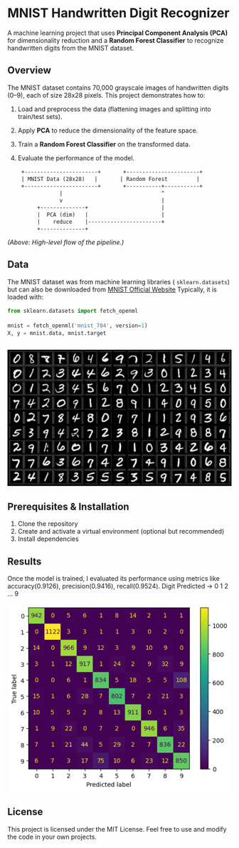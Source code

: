 # MNIST Handwritten Digit Recognizer

A machine learning project that uses **Principal Component Analysis (PCA)** for dimensionality reduction and a **Random Forest Classifier** to recognize handwritten digits from the MNIST dataset.

## Overview
The MNIST dataset contains 70,000 grayscale images of handwritten digits (0–9), each of size 28x28 pixels. This project demonstrates how to:
1. Load and preprocess the data (flattening images and splitting into train/test sets).
2. Apply **PCA** to reduce the dimensionality of the feature space.
3. Train a **Random Forest Classifier** on the transformed data.
4. Evaluate the performance of the model.

        +-----------------------+       +-----------------------+
        | MNIST Data (28x28)   |       | Random Forest         |
        +-----------------------+       +-----------+-----------+
                    |                               ^
                    v                               |
             +--------------+                       |
             |  PCA (dim)   |                       |
             |    reduce    |-----------------------+
             +--------------+
*(Above: High-level flow of the pipeline.)*

## Data
The MNIST dataset was from  machine learning libraries ( `sklearn.datasets`) but can also  be downloaded from [MNIST Official Website](https://www.kaggle.com/datasets/scolianni/mnistasjpg?resource=download) 
 Typically, it is loaded with:
```python
from sklearn.datasets import fetch_openml

mnist = fetch_openml('mnist_784', version=1)
X, y = mnist.data, mnist.target
```
![Sample Image](MNIST-handwritten-digit.PNG)
--

 ## Prerequisites & Installation
 1. Clone the repository
 2. Create and activate a virtual environment (optional but recommended)
 3. Install dependencies
 
## Results
Once the model is trained, I evaluated its performance using metrics like accuracy(0.9126), precision(0.9416), recall(0.9524).
Digit Predicted →  0    1    2    ...   9

![Confusion Matrix](Confusion_Matrix.png)

## License
This project is licensed under the MIT License. Feel free to use and modify the code in your own projects.
